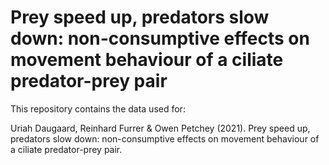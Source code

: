 # Prey speed up, predators slow down: non-consumptive effects on movement behaviour of a ciliate predator-prey pair
This repository contains the data used for:

Uriah Daugaard, Reinhard Furrer & Owen Petchey (2021). Prey speed up, predators slow down: non-consumptive effects on movement behaviour of a ciliate predator-prey pair.
